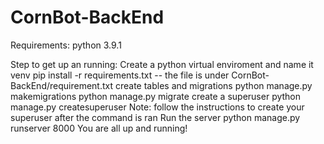 # CornBot-BackEnd

Requirements:
  python 3.9.1

Step to get up an running:
  Create a python virtual enviroment and name it venv
  pip install -r requirements.txt  -- the file is under CornBot-BackEnd/requirement.txt
  create tables and migrations
    python manage.py makemigrations
    python manage.py migrate
  create a superuser
    python manage.py createsuperuser Note: follow the instructions to create your superuser after the command is ran
  Run the server
    python manage.py runserver 8000
  You are all up and running!
  
